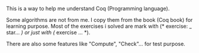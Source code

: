This is a way to help me understand Coq (Programming language).

Some algorithms are not from me. I copy them from the book (Coq book) for learning
purpose. Most of the exercises i solved are mark with (* exercise: _ star... *) or
just with (* exercise ... *).

There are also some features like "Compute", "Check"... for test purpose.
